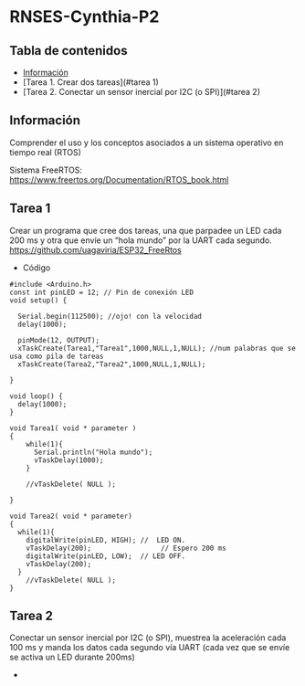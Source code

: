 # RNSES-Cynthia-P2
## Tabla de contenidos 
* [Información](#info)
* [Tarea 1. Crear dos tareas](#tarea 1)
* [Tarea 2. Conectar un sensor inercial por I2C (o SPI)](#tarea 2)

## Información
Comprender el uso y los conceptos asociados a un sistema operativo en tiempo real (RTOS)

Sistema FreeRTOS: https://www.freertos.org/Documentation/RTOS_book.html

## Tarea 1
Crear un programa que cree dos tareas, una que parpadee un LED cada 200 ms y otra que envíe un “hola mundo” por la UART cada segundo. https://github.com/uagaviria/ESP32_FreeRtos

* Código

```
#include <Arduino.h>
const int pinLED = 12; // Pin de conexión LED
void setup() {

  Serial.begin(112500); //ojo! con la velocidad
  delay(1000);
  
  pinMode(12, OUTPUT); 
  xTaskCreate(Tarea1,"Tarea1",1000,NULL,1,NULL); //num palabras que se usa como pila de tareas
  xTaskCreate(Tarea2,"Tarea2",1000,NULL,1,NULL);

}

void loop() {
  delay(1000);
}

void Tarea1( void * parameter )
{
    while(1){
      Serial.println("Hola mundo");
      vTaskDelay(1000);
    }
    
    //vTaskDelete( NULL );

}

void Tarea2( void * parameter)
{
  while(1){
    digitalWrite(pinLED, HIGH); //  LED ON.
    vTaskDelay(200);                 // Espero 200 ms
    digitalWrite(pinLED, LOW);  // LED OFF.
    vTaskDelay(200);  
  }
    //vTaskDelete( NULL );
}

```

## Tarea 2 
Conectar un sensor inercial por I2C (o SPI), muestrea la aceleración cada 100 ms y manda los datos cada segundo vía UART (cada vez que se envíe se activa un LED durante 200ms)

*
